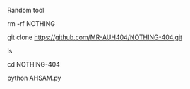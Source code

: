 Random tool


rm -rf NOTHING

git clone https://github.com/MR-AUH404/NOTHING-404.git

ls

cd NOTHING-404

python AHSAM.py
